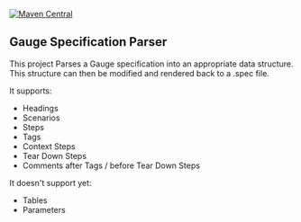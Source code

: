 [![Maven Central](https://img.shields.io/maven-central/v/de.klosebrothers/specparser.svg?label=Maven%20Central)](https://search.maven.org/search?q=g:%22de.klosebrothers%22%20AND%20a:%22specparser%22)
## Gauge Specification Parser

This project Parses a Gauge specification into an appropriate data structure.
This structure can then be modified and rendered back to a .spec file.

It supports:

* Headings
* Scenarios
* Steps
* Tags
* Context Steps
* Tear Down Steps
* Comments after Tags / before Tear Down Steps

It doesn't support yet:

* Tables
* Parameters
